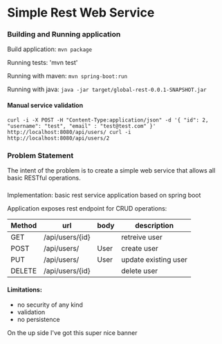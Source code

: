 # **Simple Rest Web Service**

### Building and Running application
Build application: `mvn package`

Running tests: 'mvn test'

Running with maven: `mvn spring-boot:run`

Running with java: `java -jar target/global-rest-0.0.1-SNAPSHOT.jar`
   
#### Manual service validation
`
curl -i -X POST -H "Content-Type:application/json" -d '{ "id": 2, "username": "test", "email" : "test@test.com" }' http://localhost:8080/api/users/
curl -i http://localhost:8080/api/users/2
`

### Problem Statement
The intent of the problem is to create a simple web service that allows all basic RESTful operations.

###
Implementation: basic rest service application based on spring boot

Application exposes rest endpoint for CRUD operations:

Method | url | body | description
--- | --- | --- | --- 
GET | /api/users/{id} | | retreive user
POST | /api/users/ | User | create user
PUT | /api/users/ | User | update existing user
DELETE | /api/users/{id} | | delete user

#### Limitations: 
 - no security of any kind
 - validation
 - no persistence
 
On the up side I've got this super nice banner

